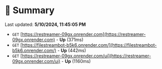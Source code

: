 # 📖 Summary
Last updated: **5/10/2024, 11:45:05 PM**

- `GET` [https://restreamer-09gx.onrender.com](https://restreamer-09gx.onrender.com) - **Up** (371ms)
- `GET` [https://filestreambot-b5k6.onrender.com/](https://filestreambot-b5k6.onrender.com/) - **Up** (442ms)
- `GET` [https://restreamer-09gx.onrender.com/ui](https://restreamer-09gx.onrender.com/ui) - **Up** (1160ms)
